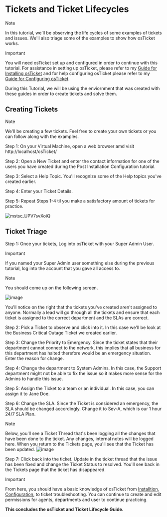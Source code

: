 # Tickets and Ticket Lifecycles

> [!Note]
> In this tutorial, we'll be observing the life cycles of some examples of tickets and issues. We'll also triage some of the examples to show how osTicket works.

> [!Important]
> You will need osTicket set up and configured in order to continue with this tutorial. For assistance in setting up osTicket, please refer to my [Guide for Installing osTicket](https://github.com/EMoniSmall/osInstall) and for help configuring osTicket please refer to my [Guide for Configuring osTicket](https://github.com/EMoniSmall/osPostConfig).
>
> During this Tutorial, we will be using the enviornment that was created with these guides in order to create tickets and solve them. 

<h2>Creating Tickets</h2>

> [!Note]
> We'll be creating a few tickets. Feel free to create your own tickets or you can follow along with the examples.

Step 1: On your Virtual Machine, open a web browser amd visit http://localhost/osTicket/

Step 2: Open a New Ticket and enter the contact information for one of the users you have created during the Post Installation Configuration tutorial. 

Step 3: Select a Help Topic. You'll recognize some of the Help topics you've created earlier.

Step 4: Enter your Ticket Details.

Step 5: Repeat Steps 1-4 til you make a satisfactory amount of tickets for practice.

![mstsc_UPV7svXoiQ](https://github.com/EMoniSmall/osTicketLife/assets/166156618/adc0425b-7e9e-4cb9-a890-2e2679eba927)

<h2>Ticket Triage</h2>

Step 1: Once your tickets, Log into osTicket with your Super Admin User.
> [!Important]
> If you named your Super Admin user something else during the previous tutorial, log into the account that you gave all access to.

> [!Note]
> You should come up on the following screen.
> 
> ![image](https://github.com/EMoniSmall/osTicketLife/assets/166156618/ab473db1-1a1f-4bb1-8094-b8694696e656)
>
> You'll notice on the right that the tickets you've created aren't assigned to anyone. Normally a lead will go through all the tickets and ensure that each ticket is assigned to the correct department and the SLAs are correct.

Step 2: Pick a Ticket to observe and click into it. In this case we'll be look at the Business Critical Outage Ticket we created earlier. 

Step 3: Change the Priority to Emergency. Since the ticket states that their department cannot connect to the network, this implies that all business for this department has halted therefore would be an emergency situation. Enter the reason for change.

Step 4: Change the department to System Admins. In this case, the Support department might not be able to fix the issue so it makes more sense for the Admins to handle this issue. 

Step 5: Assign the Ticket to a team or an individual. In this case, you can assign it to Jane Doe.

Step 6: Change the SLA. Since the Ticket is considered an emergency, the SLA should be changed accordingly. Change it to Sev-A, which is our 1 hour 24/7 SLA Plan. 

> [!Note]
> Below, you'll see a Ticket Thread that's been logging all the changes that have been done to the ticket. Any changes, internal notes will be logged here. When you return to the Tickets page, you'll see that the Ticket has been updated.
> ![image](https://github.com/EMoniSmall/osTicketLife/assets/166156618/0cae9bac-1231-4e58-9417-235f0986839e)

Step 7: Click back into the ticket. Update in the ticket thread that the issue has been fixed and change the Ticket Status to resolved. You'll see back in the Tickets page that the ticket has disappeared. 

> [!Important]
> From here, you should have a basic knowledge of osTicket from [Installtion](https://github.com/EMoniSmall/osInstall), [Configuration](https://github.com/EMoniSmall/osPostConfig), to ticket troubleshooting. You can continue to create and edit permissions for agents, departments and user to continue practicing.

<b>This concludes the osTicket and Ticket Lifecycle Guide.</b>
